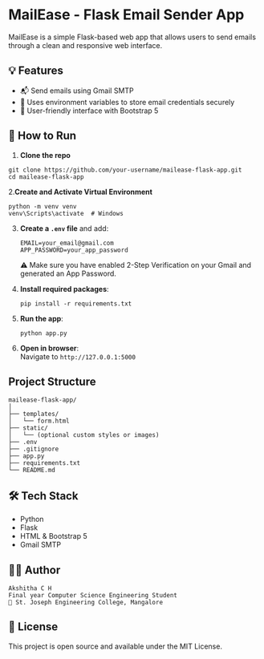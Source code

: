 # MailEase - Flask Email Sender App

MailEase is a simple Flask-based web app that allows users to send emails through a clean and responsive web interface.

## 💡 Features

- 📬 Send emails using Gmail SMTP
- 🔐 Uses environment variables to store email credentials securely
- 🎨 User-friendly interface with Bootstrap 5

## 🚀 How to Run

1. **Clone the repo**
```
git clone https://github.com/your-username/mailease-flask-app.git
cd mailease-flask-app
```

2.**Create and Activate Virtual Environment**
```
python -m venv venv
venv\Scripts\activate  # Windows
```

3. **Create a `.env` file** and add:

    ```
    EMAIL=your_email@gmail.com
    APP_PASSWORD=your_app_password
    ```
    ⚠️ Make sure you have enabled 2-Step Verification on your Gmail and generated an App Password.

4. **Install required packages**:

    ```
    pip install -r requirements.txt
    ```

5. **Run the app**:

    ```
    python app.py
    ```

6. **Open in browser**:  
   Navigate to `http://127.0.0.1:5000`

## Project Structure
```
mailease-flask-app/
│
├── templates/
│   └── form.html
├── static/
│   └── (optional custom styles or images)
├── .env
├── .gitignore
├── app.py
├── requirements.txt
└── README.md
```

## 🛠 Tech Stack

- Python
- Flask
- HTML & Bootstrap 5
- Gmail SMTP

## 👩‍💻 Author
```
Akshitha C H
Final year Computer Science Engineering Student
📍 St. Joseph Engineering College, Mangalore
```

## 📜 License

This project is open source and available under the MIT License.
